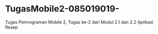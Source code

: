 # TugasMobile2-085019019-
Tugas Pemrograman Mobile 2, Tugas ke-2 dari Modul 2.1 dan 2.2 Aplikasi Resep
